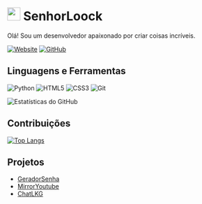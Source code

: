 <!-- Loock -->
# <img src="https://encrypted-tbn0.gstatic.com/images?q=tbn:ANd9GcTEpHfDln1CozM_d17ZiLk2CwxJw2zZbJ8Wug&usqp=CAU" width="30px"> SenhorLoock

<!-- Sua descrição -->
Olá! Sou um desenvolvedor apaixonado por criar coisas incríveis.

<!-- Ícones de contato -->
[![Website](https://img.shields.io/badge/-Portfolio-000000?style=flat&logo=Google-Chrome&logoColor=white)](https://senhorloock.github.io/)
[![GitHub](https://img.shields.io/badge/-GitHub-181717?style=flat&logo=GitHub&logoColor=white)](https://github.com/SenhorLoock)

<!-- Linguagens e ferramentas -->
## Linguagens e Ferramentas


![Python](https://img.shields.io/badge/-Python-3776AB?style=flat&logo=Python&logoColor=white)
![HTML5](https://img.shields.io/badge/-HTML5-E34F26?style=flat&logo=HTML5&logoColor=white)
![CSS3](https://img.shields.io/badge/-CSS3-1572B6?style=flat&logo=CSS3&logoColor=white)
![Git](https://img.shields.io/badge/-Git-F05032?style=flat&logo=Git&logoColor=white)


<!-- Estatísticas do GitHub -->
![Estatísticas do GitHub](https://github-readme-stats.vercel.app/api?username=SenhorLoock&show_icons=true&count_private=true&theme=dark)

<!-- Contribuições -->
## Contribuições

[![Top Langs](https://github-readme-stats.vercel.app/api/top-langs/?username=seu-nome&layout=compact&theme=dark)](https://github.com/SenhorLoock)

<!-- Projetos -->
## Projetos

- [GeradorSenha](https://github.com/SenhorLoock/GeradorSenha)
- [MirrorYoutube](https://github.com/SenhorLoock/MirrorYoutube)
- [ChatLKG](https://github.com/SenhorLoock/ChatLKG)

